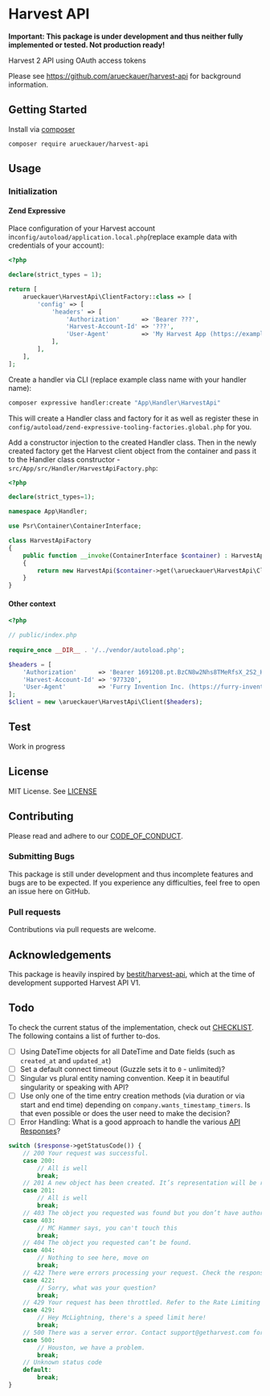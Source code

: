 # Harvest API

**Important: This package is under development and thus neither fully implemented or tested. Not production ready!**

Harvest 2 API using OAuth access tokens

Please see <https://github.com/arueckauer/harvest-api> for background information.

## Getting Started

Install via [composer](https://getcomposer.org/)

```composer require arueckauer/harvest-api```

## Usage

### Initialization

#### Zend Expressive

Place configuration of your Harvest account in`config/autoload/application.local.php`(replace example data with credentials of your account):

```php
<?php

declare(strict_types = 1);

return [
    arueckauer\HarvestApi\ClientFactory::class => [
        'config' => [
            'headers' => [
                'Authorization'      => 'Bearer ???',
                'Harvest-Account-Id' => '???',
                'User-Agent'         => 'My Harvest App (https://example.com)',
            ],
        ],
    ],
];

```

Create a handler via CLI (replace example class name with your handler name):

```bash
composer expressive handler:create "App\Handler\HarvestApi"
```

This will create a Handler class and factory for it as well as register these in `config/autoload/zend-expressive-tooling-factories.global.php` for you.

Add a constructor injection to the created Handler class. Then in the newly created factory get the Harvest client object from the container and pass it to the Handler class constructor - `src/App/src/Handler/HarvestApiFactory.php`:

```php
<?php

declare(strict_types=1);

namespace App\Handler;

use Psr\Container\ContainerInterface;

class HarvestApiFactory
{
    public function __invoke(ContainerInterface $container) : HarvestApi
    {
        return new HarvestApi($container->get(\arueckauer\HarvestApi\Client::class));
    }
}

```



#### Other context

```php
<?php

// public/index.php
    
require_once __DIR__ . '/../vendor/autoload.php';

$headers = [
    'Authorization'      => 'Bearer 1691208.pt.BzCN8w2Nhs8TMeRfsX_2S2_HDup7e_7e5GPXUUsgkAOu_30BFI9zJjJLLZvyA2x3p3kX_OWBoJOI7394BvW0Bw',
    'Harvest-Account-Id' => '977320',
    'User-Agent'         => 'Furry Invention Inc. (https://furry-invention.com/contact)',
];
$client = new \arueckauer\HarvestApi\Client($headers);

```



## Test

Work in progress

## License

MIT License. See [LICENSE](LICENSE)

## Contributing

Please read and adhere to our [CODE_OF_CONDUCT](CODE_OF_CONDUCT.md).

### Submitting Bugs

This package is still under development and thus incomplete features and bugs are to be expected. If you experience any difficulties, feel free to open an issue here on GitHub.

### Pull requests

Contributions via pull requests are welcome.

## Acknowledgements

This package is heavily inspired by [bestit/harvest-api](https://github.com/bestit/harvest-api), which at the time of development supported Harvest API V1.

## Todo

To check the current status of the implementation, check out [CHECKLIST](CHECKLIST.md). The following contains a list of further to-dos.

* [ ] Using DateTime objects for all DateTime and Date fields (such as `created_at` and `updated_at`)
* [ ] Set a default connect timeout (Guzzle sets it to `0` - unlimited)?
* [ ] Singular vs plural entity naming convention. Keep it in beautiful singularity or speaking with API?
* [ ] Use only one of the time entry creation methods (via duration or via start and end time) depending on `company.wants_timestamp_timers`. Is that even possible or does the user need to make the decision?
* [ ] Error Handling: What is a good approach to handle the various [API Responses](https://help.getharvest.com/api-v2/introduction/overview/general/#api-responses)?

```php
switch ($response->getStatusCode()) {
    // 200 Your request was successful.
    case 200:
        // All is well
        break;
    // 201 A new object has been created. It’s representation will be returned in the response body.
    case 201:
        // All is well
        break;
    // 403 The object you requested was found but you don’t have authorization to perform your request.
    case 403:
        // MC Hammer says, you can't touch this
        break;
    // 404 The object you requested can’t be found.
    case 404:
        // Nothing to see here, move on
        break;
    // 422 There were errors processing your request. Check the response body for additional information.
    case 422:
        // Sorry, what was your question?
        break;
    // 429 Your request has been throttled. Refer to the Rate Limiting section for details.
    case 429:
        // Hey McLightning, there's a speed limit here!
        break;
    // 500 There was a server error. Contact support@getharvest.com for help.
    case 500:
        // Houston, we have a problem.
        break;
    // Unknown status code
    default:
        break;
}
```



